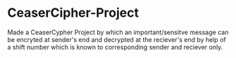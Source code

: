 # CeaserCipher-Project
Made a CeaserCypher Project by which  an important/sensitve message can be encryted at sender's end and decrypted at the reciever's end by help of a shift number which is known to corresponding sender and reciever only. 
